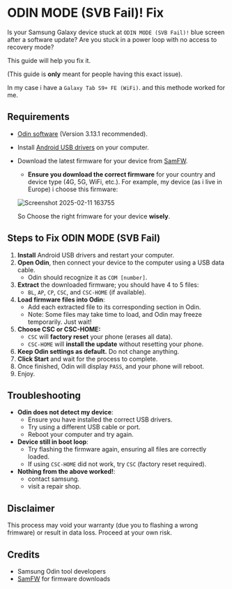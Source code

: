 # ODIN MODE (SVB Fail)! Fix

Is your Samsung Galaxy device stuck at `ODIN MODE (SVB Fail)!` blue screen after a software update? Are you stuck in a power loop with no access to recovery mode?

This guide will help you fix it.

(This guide is **only** meant for people having this exact issue).

In my case i have a `Galaxy Tab S9+ FE (WiFi)`. and this methode worked for me.

## Requirements
- [Odin software](https://odindownload.com/) (Version 3.13.1 recommended).
- Install [Android USB drivers](https://developer.samsung.com/android-usb-driver) on your computer.
- Download the latest firmware for your device from [SamFW](https://samfw.com/).
  - **Ensure you download the correct firmware** for your country and device type (4G, 5G, WiFi, etc.).
  For example, my device (as i live in Europe) i choose this firmware:

  ![Screenshot 2025-02-11 163755](https://github.com/user-attachments/assets/0a0db73f-041f-4a69-837a-5ddae1075dc2)

  So Choose the right frimware for your device **wisely**.

## Steps to Fix ODIN MODE (SVB Fail)
1. **Install** Android USB drivers and restart your computer.
2. **Open Odin**, then connect your device to the computer using a USB data cable.
   - Odin should recognize it as `COM [number]`.
3. **Extract** the downloaded firmware; you should have 4 to 5 files:
   - `BL`, `AP`, `CP`, `CSC`, and `CSC-HOME` (if available).
4. **Load firmware files into Odin**:
   - Add each extracted file to its corresponding section in Odin.
   - Note: Some files may take time to load, and Odin may freeze temporarily. Just wait!
5. **Choose CSC or CSC-HOME:**
   - `CSC` will **factory reset** your phone (erases all data).
   - `CSC-HOME` will **install the update** without resetting your phone.
6. **Keep Odin settings as default.** Do not change anything.
7. **Click Start** and wait for the process to complete.
8. Once finished, Odin will display `PASS`, and your phone will reboot.
9. Enjoy.

## Troubleshooting
- **Odin does not detect my device**:
  - Ensure you have installed the correct USB drivers.
  - Try using a different USB cable or port.
  - Reboot your computer and try again.
- **Device still in boot loop**:
  - Try flashing the firmware again, ensuring all files are correctly loaded.
  - If using `CSC-HOME` did not work, try `CSC` (factory reset required).
- **Nothing from the above worked!**:
  - contact samsung.
  - visit a repair shop.

## Disclaimer
This process may void your warranty (due you to flashing a wrong frimware) or result in data loss. Proceed at your own risk.

## Credits
- Samsung Odin tool developers
- [SamFW](https://samfw.com/) for firmware downloads
